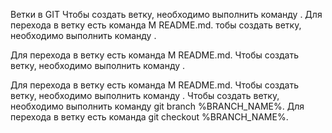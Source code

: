 Ветки в GIT
Чтобы создать ветку, необходимо выполнить команду .
Для перехода в ветку есть команда M README.md.
тобы создать ветку, необходимо выполнить команду .

Для перехода в ветку есть команда M	README.md. 
Чтобы создать ветку, необходимо выполнить команду .

Для перехода в ветку есть команда M	README.md. 
Чтобы создать ветку, необходимо выполнить команду .
Чтобы создать ветку, необходимо выполнить команду git branch %BRANCH_NAME%.
Для перехода в ветку есть команда git checkout %BRANCH_NAME%.
